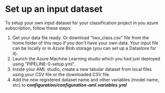 # Set up an input dataset

To setup your own input dataset for your classification project in you azure subscription, follow these steps:

1. Get your data file ready.  Or download "two_class.csv" file from the home folder of this repo if you don't have your own data.  Your input file can be locally or in Azure Blob storage (you can set up a Datastore for it).
2. Launch the Azure Machine Learning studio which you had just deployed using "PIPELINE-0-setup.yml".
3. Inside your AML studio, create a new tabular dataset from local files using your CSV file or the downloaded CSV file.
4. Add the new registered dataset name and other variables (model name, etc) to **_configuration/configuration-aml.variables.yml_**

